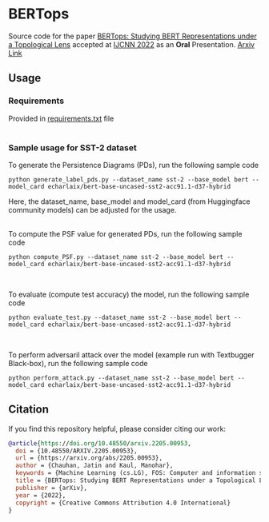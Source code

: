 # BERTops
Source code for the paper [BERTops: Studying BERT Representations under a
Topological Lens]() accepted at [IJCNN 2022](https://wcci2022.org/call-for-papers/) as an **Oral** Presentation. [Arxiv Link](https://arxiv.org/abs/2205.00953)

## Usage

### Requirements
Provided in [requirements.txt](requirements.txt) file
</br></br>

### Sample usage for SST-2 dataset

To generate the Persistence Diagrams (PDs), run the following sample code
```
python generate_label_pds.py --dataset_name sst-2 --base_model bert --model_card echarlaix/bert-base-uncased-sst2-acc91.1-d37-hybrid
```
Here, the dataset_name, base_model and model_card (from Huggingface community models) can be adjusted for the usage.
</br></br>

To compute the PSF value for generated PDs, run the following sample code
```
python compute_PSF.py --dataset_name sst-2 --base_model bert --model_card echarlaix/bert-base-uncased-sst2-acc91.1-d37-hybrid
```
</br>

To evaluate (compute test accuracy) the model, run the following sample code
```
python evaluate_test.py --dataset_name sst-2 --base_model bert --model_card echarlaix/bert-base-uncased-sst2-acc91.1-d37-hybrid
```
</br>

To perform adversaril attack over the model (example run with Textbugger Black-box), run the following sample code
```
python perform_attack.py --dataset_name sst-2 --base_model bert --model_card echarlaix/bert-base-uncased-sst2-acc91.1-d37-hybrid
```

## Citation

If you find this repository helpful, please consider citing our work:

```BibTeX
@article{https://doi.org/10.48550/arxiv.2205.00953,
  doi = {10.48550/ARXIV.2205.00953},
  url = {https://arxiv.org/abs/2205.00953},
  author = {Chauhan, Jatin and Kaul, Manohar},
  keywords = {Machine Learning (cs.LG), FOS: Computer and information sciences, FOS: Computer and information sciences},
  title = {BERTops: Studying BERT Representations under a Topological Lens},
  publisher = {arXiv},
  year = {2022},
  copyright = {Creative Commons Attribution 4.0 International}
}
```
